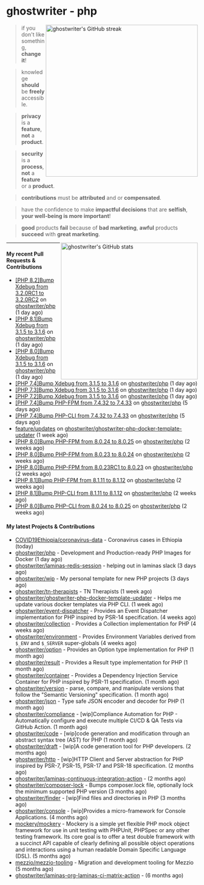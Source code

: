 # ghostwriter - php

<img alt="ghostwriter's GitHub streak" width="400px" align="right" src="https://github-readme-streak-stats.herokuapp.com/?cache_seconds=1800&user=ghostwriter">

> if you don't like something, **change it**!

> knowledge **should** be **freely** accessible.

> **privacy** is a **feature**, **not** a **product**.

> **security** is a **process**, **not** a **feature** or a **product**.

> **contributions** must be **attributed** and or **compensated**.

> have the confidence to make **impactful decisions** that are **selfish**, **your well-being is more important**!

> **good** products **fail** because of **bad marketing**, **awful** products **succeed** with **great marketing**.

<img alt="ghostwriter's GitHub stats" width="360px" align="right" src="https://github-readme-stats.vercel.app/api?cache_seconds=1800&username=ghostwriter&show_icons=true&count_private=true&hide_title=true&hide_rank=true&icon_color=333">

---

#### My recent Pull Requests & Contributions

- [[PHP 8.2]Bump Xdebug from 3.2.0RC1 to 3.2.0RC2](https://github.com/ghostwriter/php/pull/243) on [ghostwriter/php](https://github.com/ghostwriter/php) (1 day ago)
- [[PHP 8.1]Bump Xdebug from 3.1.5 to 3.1.6](https://github.com/ghostwriter/php/pull/242) on [ghostwriter/php](https://github.com/ghostwriter/php) (1 day ago)
- [[PHP 8.0]Bump Xdebug from 3.1.5 to 3.1.6](https://github.com/ghostwriter/php/pull/241) on [ghostwriter/php](https://github.com/ghostwriter/php) (1 day ago)
- [[PHP 7.4]Bump Xdebug from 3.1.5 to 3.1.6](https://github.com/ghostwriter/php/pull/240) on [ghostwriter/php](https://github.com/ghostwriter/php) (1 day ago)
- [[PHP 7.3]Bump Xdebug from 3.1.5 to 3.1.6](https://github.com/ghostwriter/php/pull/239) on [ghostwriter/php](https://github.com/ghostwriter/php) (1 day ago)
- [[PHP 7.2]Bump Xdebug from 3.1.5 to 3.1.6](https://github.com/ghostwriter/php/pull/238) on [ghostwriter/php](https://github.com/ghostwriter/php) (1 day ago)
- [[PHP 7.4]Bump PHP-FPM from 7.4.32 to 7.4.33](https://github.com/ghostwriter/php/pull/237) on [ghostwriter/php](https://github.com/ghostwriter/php) (5 days ago)
- [[PHP 7.4]Bump PHP-CLI from 7.4.32 to 7.4.33](https://github.com/ghostwriter/php/pull/236) on [ghostwriter/php](https://github.com/ghostwriter/php) (5 days ago)
- [feature/updates](https://github.com/ghostwriter/ghostwriter-php-docker-template-updater/pull/7) on [ghostwriter/ghostwriter-php-docker-template-updater](https://github.com/ghostwriter/ghostwriter-php-docker-template-updater) (1 week ago)
- [[PHP 8.0]Bump PHP-FPM from 8.0.24 to 8.0.25](https://github.com/ghostwriter/php/pull/235) on [ghostwriter/php](https://github.com/ghostwriter/php) (2 weeks ago)
- [[PHP 8.0]Bump PHP-FPM from 8.0.23 to 8.0.24](https://github.com/ghostwriter/php/pull/234) on [ghostwriter/php](https://github.com/ghostwriter/php) (2 weeks ago)
- [[PHP 8.0]Bump PHP-FPM from 8.0.23RC1 to 8.0.23](https://github.com/ghostwriter/php/pull/233) on [ghostwriter/php](https://github.com/ghostwriter/php) (2 weeks ago)
- [[PHP 8.1]Bump PHP-FPM from 8.1.11 to 8.1.12](https://github.com/ghostwriter/php/pull/232) on [ghostwriter/php](https://github.com/ghostwriter/php) (2 weeks ago)
- [[PHP 8.1]Bump PHP-CLI from 8.1.11 to 8.1.12](https://github.com/ghostwriter/php/pull/231) on [ghostwriter/php](https://github.com/ghostwriter/php) (2 weeks ago)
- [[PHP 8.0]Bump PHP-CLI from 8.0.24 to 8.0.25](https://github.com/ghostwriter/php/pull/230) on [ghostwriter/php](https://github.com/ghostwriter/php) (2 weeks ago)

#### My latest Projects & Contributions

- [COVID19Ethiopia/coronavirus-data](https://github.com/COVID19Ethiopia/coronavirus-data) - Coronavirus cases in Ethiopia (today)
- [ghostwriter/php](https://github.com/ghostwriter/php) - Development and Production-ready PHP Images for Docker (1 day ago)
- [ghostwriter/laminas-redis-session](https://github.com/ghostwriter/laminas-redis-session) - helping out in laminas slack (3 days ago)
- [ghostwriter/wip](https://github.com/ghostwriter/wip) - My personal template for new PHP projects (3 days ago)
- [ghostwriter/tn-therapists](https://github.com/ghostwriter/tn-therapists) - TN Therapists (1 week ago)
- [ghostwriter/ghostwriter-php-docker-template-updater](https://github.com/ghostwriter/ghostwriter-php-docker-template-updater) - Helps me update various docker templates via PHP CLI. (1 week ago)
- [ghostwriter/event-dispatcher](https://github.com/ghostwriter/event-dispatcher) - Provides an Event Dispatcher implementation for PHP inspired by PSR-14 specification. (4 weeks ago)
- [ghostwriter/collection](https://github.com/ghostwriter/collection) - Provides a Collection implementation for PHP (4 weeks ago)
- [ghostwriter/environment](https://github.com/ghostwriter/environment) - Provides Environment Variables derived from `$_ENV` and `$_SERVER` super-globals (4 weeks ago)
- [ghostwriter/option](https://github.com/ghostwriter/option) - Provides an Option type implementation for PHP (1 month ago)
- [ghostwriter/result](https://github.com/ghostwriter/result) - Provides a Result type implementation for PHP (1 month ago)
- [ghostwriter/container](https://github.com/ghostwriter/container) - Provides a Dependency Injection Service Container for PHP inspired by PSR-11 specification. (1 month ago)
- [ghostwriter/version](https://github.com/ghostwriter/version) - parse, compare, and manipulate versions that follow the &#34;Semantic Versioning&#34; specification. (1 month ago)
- [ghostwriter/json](https://github.com/ghostwriter/json) - Type safe JSON encoder and decoder for PHP (1 month ago)
- [ghostwriter/compliance](https://github.com/ghostwriter/compliance) - [wip]Compliance Automation for PHP - Automatically configure and execute multiple CI/CD &amp; QA Tests via GitHub Action. (1 month ago)
- [ghostwriter/code](https://github.com/ghostwriter/code) - [wip]code generation and modification through an abstract syntax tree (AST) for PHP (1 month ago)
- [ghostwriter/draft](https://github.com/ghostwriter/draft) - [wip]A code generation tool for PHP developers. (2 months ago)
- [ghostwriter/http](https://github.com/ghostwriter/http) - [wip]HTTP Client and Server abstraction for PHP inspired by PSR-7, PSR-15, PSR-17 and PSR-18 specification. (2 months ago)
- [ghostwriter/laminas-continuous-integration-action](https://github.com/ghostwriter/laminas-continuous-integration-action) -  (2 months ago)
- [ghostwriter/composer-lock](https://github.com/ghostwriter/composer-lock) - Bumps composer.lock file, optionally lock the minimum supported PHP version (3 months ago)
- [ghostwriter/finder](https://github.com/ghostwriter/finder) - [wip]Find files and directories in PHP (3 months ago)
- [ghostwriter/console](https://github.com/ghostwriter/console) - [wip]Provides a micro-framework for Console Applications. (4 months ago)
- [mockery/mockery](https://github.com/mockery/mockery) - Mockery is a simple yet flexible PHP mock object framework for use in unit testing with PHPUnit, PHPSpec or any other testing framework. Its core goal is to offer a test double framework with a succinct API capable of clearly defining all possible object operations and interactions using a human readable Domain Specific Language (DSL). (5 months ago)
- [mezzio/mezzio-tooling](https://github.com/mezzio/mezzio-tooling) - Migration and development tooling for Mezzio (5 months ago)
- [ghostwriter/laminas-org-laminas-ci-matrix-action](https://github.com/ghostwriter/laminas-org-laminas-ci-matrix-action) -  (6 months ago)
